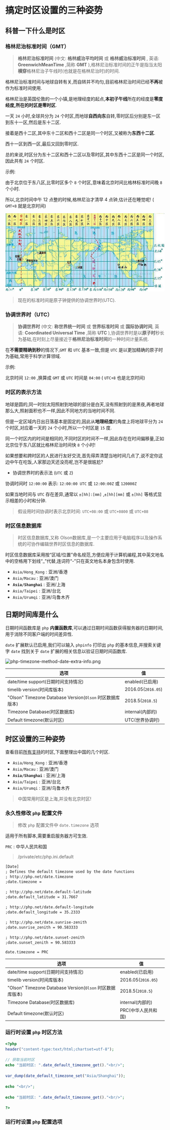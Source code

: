 # 搞定时区设置的三种姿势

## 科普一下什么是时区

### 格林尼治标准时间（GMT）

> **格林尼治标准时间** (中文: **格林威治平均时间** 或 **格林威治标准时间** , 英语: **GreenwichMeanTime** ,简称 **GMT** ),格林尼治标准时间的正午是指当太阳**横穿**格林尼治子午线时(也就是在格林尼治时)的时间.

格林尼治标准时间与地球自转有关,而自转并不均匀,目前格林尼治时间已经**不再**被作为标准时间使用.

格林尼治是英国伦敦的一个小镇,是地理经度的起点,**本初子午线**所在的经度是**零度经度,**所在的时区是**零时区**.

一天 `24` 小时,全球共分为 `24` 个时区,而地球**自西向东**自转,零时区后分别是东一区到东十一区,然后是东十二区.

接着是西十二区,其中东十二区和西十二区是同一个时区,又被称为**东西十二区**.

西十一区到西一区,最后又回到零时区.

总的来说,时区分为东十二区和西十二区以及零时区,其中东西十二区是同一个时区,因此共有 `24` 个时区.

示例:

由于北京位于东八区,比零时区多个 `8` 个时区,意味着北京时间比格林标准时间晚 `8` 个小时.

所以,北京时间中午 12 点整的时候,格林尼治才清早 4 点钟,估计还在睡觉呢! ( `GMT+8` 就是北京时间)

![php-timezone-method-gmt-geo.jpg](./images/php-timezone-method-gmt-geo.jpg)

> 现在的标准时间是原子钟提供的协调世界时(UTC).

### 协调世界时（UTC）

> **协调世界时** (中文: **称世界统一时间** 或 **世界标准时间** 或 **国际协调时间**, 英语: **Coordinated Universal Time** ,简称 **UTC** ),协调世界时是以**原子时**秒长为基础,在时刻上尽量接近于**格林尼治标准时间**的一种时间计量系统.

在**不需要精确到秒**的情况下,`GMT` 和 `UTC` 基本一致,但是 `UTC` 是以更加精确的原子时为基础,常用于科学计算领域.

示例:

北京时间 `12:00` ,换算成 `GMT` 或 `UTC` 时间是 `04:00` ( `UTC+8` 也是北京时间)

### 时区的表示方法

地球是圆的,同一时刻太阳照射到地球的部分是白天,没有照射到的是黑夜,再者地球那么大,照射面积也不一样,因此不同地方的当地时间不同.

但是一定区域内日出日落基本是固定的,因此从**地理经度**的角度上将地球平分为 `24` 个时区,对应着一天的 `24` 个小时,所以一个时区是 `15` 度.

同一个时区内的时间是相同的,不同时区的时间不一样,因此存在在时间偏移量,正如北京位于东八区就比格林尼治时间快 `8` 个小时!

如果想要和跨时区的人民进行友好交流,首先得弄清楚当地时间几点了,说不定你这边中午在吃饭,人家那边天还没亮呢,岂不是很尴尬?

- 协调世界时的表示法 (`UTC` 或 `Z`)

协调时间时 `12:00:00` 表示: `12:00:00 UTC` 或 `12:00:00Z` 或 `120000Z`

如果当地时间与 `UTC` 存在差异,通常以 `±[hh]:[mm]` ,`±[hh][mm]` 或 `±[hh]` 等格式显示相差的小时和分钟.

> 假设用时间协调时表示北京时间: `UTC+08:00` 或 `UTC+0800` 或 `UTC+08` 

### 时区信息数据库

> 时区信息数据库,又称 Olson数据库,是一个主要应用于电脑程序以及操作系统的可协作编辑世界时区信息的数据库.

时区信息数据库采用按“区域/位置”命名规范,方便应用于计算机编程,其中英文地名中的空格用下划线“_”代替,连词符“-”只在英文地名本身包含时使用.

- `Asia/Hong_Kong` : 亚洲/香港
- `Asia/Macau` : 亚洲/澳门    
- **`Asia/Shanghai`** : 亚洲/上海
- `Asia/Taipei` : 亚洲/台北
- `Asia/Urumqi` : 亚洲/乌鲁木齐

## 日期时间库是什么

日期时间函数库是 `php` **内置函数库**,可以通过日期时间函数获得服务器的日期时间,用于消除不同客户端的时间差异性.

`date` 扩展默认已启用,我们可以输入 `phpinfo` 打印出 `php` 的基本信息,并搜索关键字 `date` 找到关于 `date` 扩展的相关信息以验证日期时间函数库.

![php-timezone-method-date-extra-info.png](./images/php-timezone-method-date-extra-info.png)

|选项|值|
|-|-|
|date/time support(日期时间支持情况)|enabled(已启用)|
|timelib version(时间库版本)|2016.05(`2016.05`)|
|"Olson" Timezone Database Version(`Olson` 时区数据库版本)|2018.5(`2018.5`)|
|Timezone Database(时区数据库)|internal(内部的)|
|Default timezone(默认时区)|UTC(世界协调时)|

## 时区设置的三种姿势

查看目前[所有支持](https://www.php.net/manual/en/timezones.php)的时区,下面整理出中国的几个时区.

- `Asia/Hong_Kong` : 亚洲/香港
- `Asia/Macau` : 亚洲/澳门    
- **`Asia/Shanghai`** : 亚洲/上海
- `Asia/Taipei` : 亚洲/台北
- `Asia/Urumqi` : 亚洲/乌鲁木齐

> 中国常用时区是上海,并没有北京时区!

### 永久性修改 `php` 配置文件

> 修改 `php` 配置文件中 `date.timezone` 选项

适用于所有脚本,需要重启服务器方可生效.

`PRC` : 中华人民共和国

> /private/etc/php.ini.default

```
[Date]
; Defines the default timezone used by the date functions
; http://php.net/date.timezone
;date.timezone =

; http://php.net/date.default-latitude
;date.default_latitude = 31.7667

; http://php.net/date.default-longitude
;date.default_longitude = 35.2333

; http://php.net/date.sunrise-zenith
;date.sunrise_zenith = 90.583333

; http://php.net/date.sunset-zenith
;date.sunset_zenith = 90.583333
```

```
date.timezone = PRC
```


|选项|值|
|-|-|
|date/time support(日期时间支持情况)|enabled(已启用)|
|timelib version(时间库版本)|2016.05(`2016.05`)|
|"Olson" Timezone Database Version(`Olson` 时区数据库版本)|2018.5(`2018.5`)|
|Timezone Database(时区数据库)|internal(内部的)|
|Default timezone(默认时区)|PRC(中华人民共和国)|

### 运行时设置 `php` 时区方法

```php
<?php
header("content-type:text/html;chartset=utf-8");

// 获取当前时区
echo "当前时区: ".date_default_timezone_get()."<br/>";

var_dump(date_default_timezone_set("Asia/Shanghai"));

echo "<br/>";

echo "当前时区: ".date_default_timezone_get()."<br/>";

?>
```
### 运行时设置 `php` 配置选项

